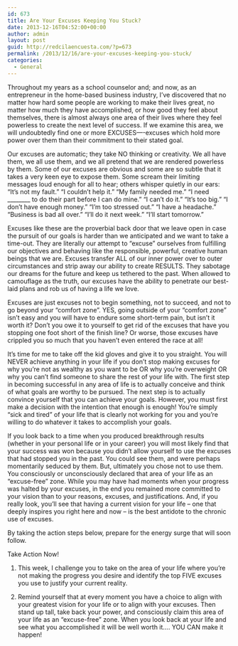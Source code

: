 ```yaml
---
id: 673
title: Are Your Excuses Keeping You Stuck?
date: 2013-12-16T04:52:00+00:00
author: admin
layout: post
guid: http://redcilaencuesta.com/?p=673
permalink: /2013/12/16/are-your-excuses-keeping-you-stuck/
categories:
  - General
---
```

Throughout my years as a school counselor and; and now, as an entrepreneur in the home-based business industry, I’ve discovered that no matter how hard some people are working to make their lives great, no matter how much they have accomplished, or how good they feel about themselves, there is almost always one area of their lives where they feel powerless to create the next level of success. If we examine this area, we will undoubtedly find one or more EXCUSES&#8212;-excuses which hold more power over them than their commitment to their stated goal.

Our excuses are automatic; they take NO thinking or creativity. We all have them, we all use them, and we all pretend that we are rendered powerless by them. Some of our excuses are obvious and some are so subtle that it takes a very keen eye to expose them. Some scream their limiting messages loud enough for all to hear; others whisper quietly in our ears: &#8220;It&#8217;s not my fault.&#8221; &#8220;I couldn&#8217;t help it.&#8221; &#8220;My family needed me.&#8221; &#8220;I need \___\_____ to do their part before I can do mine.&#8221; &#8220;I can&#8217;t do it.&#8221; &#8220;It&#8217;s too big.&#8221; &#8220;I don&#8217;t have enough money.&#8221; &#8220;I&#8217;m too stressed out.&#8221; &#8220;I have a headache.&#8221; &#8220;Business is bad all over.&#8221; &#8220;I&#8217;ll do it next week.&#8221; &#8220;I&#8217;ll start tomorrow.&#8221;

Excuses like these are the proverbial back door that we leave open in case the pursuit of our goals is harder than we anticipated and we want to take a time-out. They are literally our attempt to &#8220;excuse&#8221; ourselves from fulfilling our objectives and behaving like the responsible, powerful, creative human beings that we are. Excuses transfer ALL of our inner power over to outer circumstances and strip away our ability to create RESULTS. They sabotage our dreams for the future and keep us tethered to the past. When allowed to camouflage as the truth, our excuses have the ability to penetrate our best-laid plans and rob us of having a life we love.

Excuses are just excuses not to begin something, not to succeed, and not to go beyond your “comfort zone”. YES, going outside of your “comfort zone” isn’t easy and you will have to endure some short-term pain, but isn’t it worth it? Don’t you owe it to yourself to get rid of the excuses that have you stopping one foot short of the finish line? Or worse, those excuses have crippled you so much that you haven’t even entered the race at all!

It’s time for me to take off the kid gloves and give it to you straight. You will NEVER achieve anything in your life if you don’t stop making excuses for why you’re not as wealthy as you want to be OR why you’re overweight OR why you can’t find someone to share the rest of your life with. The first step in becoming successful in any area of life is to actually conceive and think of what goals are worthy to be pursued. The next step is to actually convince yourself that you can achieve your goals. However, you must first make a decision with the intention that enough is enough! You’re simply “sick and tired” of your life that is clearly not working for you and you’re willing to do whatever it takes to accomplish your goals.

If you look back to a time when you produced breakthrough results (whether in your personal life or in your career) you will most likely find that your success was won because you didn&#8217;t allow yourself to use the excuses that had stopped you in the past. You could see them, and were perhaps momentarily seduced by them. But, ultimately you chose not to use them. You consciously or unconsciously declared that area of your life as an &#8220;excuse-free&#8221; zone. While you may have had moments when your progress was halted by your excuses, in the end you remained more committed to your vision than to your reasons, excuses, and justifications. And, if you really look, you&#8217;ll see that having a current vision for your life &#8211; one that deeply inspires you right here and now &#8211; is the best antidote to the chronic use of excuses.

By taking the action steps below, prepare for the energy surge that will soon follow.
  
Take Action Now!
  
1. This week, I challenge you to take on the area of your life where you&#8217;re not making the progress you desire and identify the top FIVE excuses you use to justify your current reality.

2. Remind yourself that at every moment you have a choice to align with your greatest vision for your life or to align with your excuses. Then stand up tall, take back your power, and consciously claim this area of your life as an &#8220;excuse-free&#8221; zone. When you look back at your life and see what you accomplished it will be well worth it…. YOU CAN make it happen!